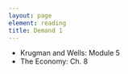 ```yaml
---
layout: page
element: reading
title: Demand 1
---
```


* Krugman and Wells: Module 5
* The Economy: Ch. 8
